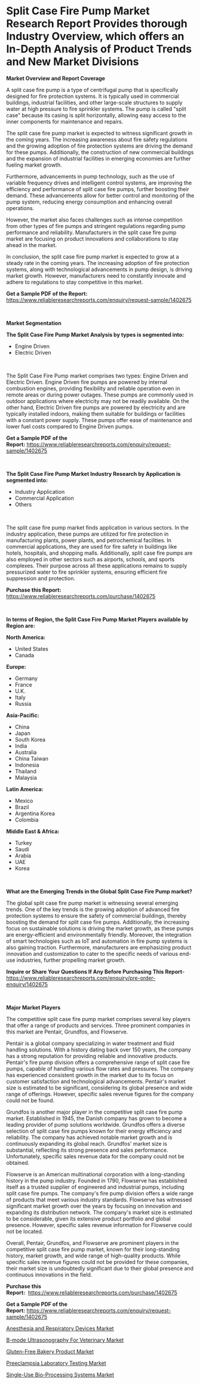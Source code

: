<p><h1>Split Case Fire Pump Market Research Report Provides thorough Industry Overview, which offers an In-Depth Analysis of Product Trends and New Market Divisions</h1></p><p><strong>Market Overview and Report Coverage</strong></p>
<p><p>A split case fire pump is a type of centrifugal pump that is specifically designed for fire protection systems. It is typically used in commercial buildings, industrial facilities, and other large-scale structures to supply water at high pressure to fire sprinkler systems. The pump is called "split case" because its casing is split horizontally, allowing easy access to the inner components for maintenance and repairs.</p><p>The split case fire pump market is expected to witness significant growth in the coming years. The increasing awareness about fire safety regulations and the growing adoption of fire protection systems are driving the demand for these pumps. Additionally, the construction of new commercial buildings and the expansion of industrial facilities in emerging economies are further fueling market growth.</p><p>Furthermore, advancements in pump technology, such as the use of variable frequency drives and intelligent control systems, are improving the efficiency and performance of split case fire pumps, further boosting their demand. These advancements allow for better control and monitoring of the pump system, reducing energy consumption and enhancing overall operations.</p><p>However, the market also faces challenges such as intense competition from other types of fire pumps and stringent regulations regarding pump performance and reliability. Manufacturers in the split case fire pump market are focusing on product innovations and collaborations to stay ahead in the market.</p><p>In conclusion, the split case fire pump market is expected to grow at a steady rate in the coming years. The increasing adoption of fire protection systems, along with technological advancements in pump design, is driving market growth. However, manufacturers need to constantly innovate and adhere to regulations to stay competitive in this market.</p></p>
<p><strong>Get a Sample PDF of the Report:</strong> <a href="https://www.reliableresearchreports.com/enquiry/request-sample/1402675">https://www.reliableresearchreports.com/enquiry/request-sample/1402675</a></p>
<p>&nbsp;</p>
<p><strong>Market Segmentation</strong></p>
<p><strong>The Split Case Fire Pump Market Analysis by types is segmented into:</strong></p>
<p><ul><li>Engine Driven</li><li>Electric Driven</li></ul></p>
<p>&nbsp;</p>
<p><p>The Split Case Fire Pump market comprises two types: Engine Driven and Electric Driven. Engine Driven fire pumps are powered by internal combustion engines, providing flexibility and reliable operation even in remote areas or during power outages. These pumps are commonly used in outdoor applications where electricity may not be readily available. On the other hand, Electric Driven fire pumps are powered by electricity and are typically installed indoors, making them suitable for buildings or facilities with a constant power supply. These pumps offer ease of maintenance and lower fuel costs compared to Engine Driven pumps.</p></p>
<p><strong>Get a Sample PDF of the Report:</strong>&nbsp;<a href="https://www.reliableresearchreports.com/enquiry/request-sample/1402675">https://www.reliableresearchreports.com/enquiry/request-sample/1402675</a></p>
<p>&nbsp;</p>
<p><strong>The Split Case Fire Pump Market Industry Research by Application is segmented into:</strong></p>
<p><ul><li>Industry Application</li><li>Commercial Application</li><li>Others</li></ul></p>
<p>&nbsp;</p>
<p><p>The split case fire pump market finds application in various sectors. In the industry application, these pumps are utilized for fire protection in manufacturing plants, power plants, and petrochemical facilities. In commercial applications, they are used for fire safety in buildings like hotels, hospitals, and shopping malls. Additionally, split case fire pumps are also employed in other sectors such as airports, schools, and sports complexes. Their purpose across all these applications remains to supply pressurized water to fire sprinkler systems, ensuring efficient fire suppression and protection.</p></p>
<p><strong>Purchase this Report:</strong>&nbsp; <a href="https://www.reliableresearchreports.com/purchase/1402675">https://www.reliableresearchreports.com/purchase/1402675</a></p>
<p>&nbsp;</p>
<p><strong>In terms of Region, the Split Case Fire Pump Market Players available by Region are:</strong></p>
<p>
    <p> <strong> North America: </strong>
        <ul>
            <li>United States</li>
            <li>Canada</li>
        </ul>
        </p> 
    <p> <strong> Europe: </strong>
        <ul>
            <li>Germany</li>
            <li>France</li>
            <li>U.K.</li>
            <li>Italy</li>
            <li>Russia</li>
        </ul>
        </p> 
    <p> <strong> Asia-Pacific: </strong>
        <ul>
            <li>China</li>
            <li>Japan</li>
            <li>South Korea</li>
            <li>India</li>
            <li>Australia</li>
            <li>China Taiwan</li>
            <li>Indonesia</li>
            <li>Thailand</li>
            <li>Malaysia</li>
        </ul>
        </p> 
    <p> <strong> Latin America: </strong>
        <ul>
            <li>Mexico</li>
            <li>Brazil</li>
            <li>Argentina Korea</li>
            <li>Colombia</li>
        </ul>
        </p> 
    <p> <strong> Middle East & Africa: </strong>
        <ul>
            <li>Turkey</li>
            <li>Saudi</li>
            <li>Arabia</li>
            <li>UAE</li>
            <li>Korea</li>
        </ul>
    </p>
    </p>
<p>&nbsp;</p>
<p><strong>What are the Emerging Trends in the Global Split Case Fire Pump market?</strong></p>
<p><p>The global split case fire pump market is witnessing several emerging trends. One of the key trends is the growing adoption of advanced fire protection systems to ensure the safety of commercial buildings, thereby boosting the demand for split case fire pumps. Additionally, the increasing focus on sustainable solutions is driving the market growth, as these pumps are energy-efficient and environmentally friendly. Moreover, the integration of smart technologies such as IoT and automation in fire pump systems is also gaining traction. Furthermore, manufacturers are emphasizing product innovation and customization to cater to the specific needs of various end-use industries, further propelling market growth.</p></p>
<p><strong>Inquire or Share Your Questions If Any Before Purchasing This Report</strong>- <a href="https://www.reliableresearchreports.com/enquiry/pre-order-enquiry/1402675">https://www.reliableresearchreports.com/enquiry/pre-order-enquiry/1402675</a></p>
<p>&nbsp;</p>
<p><strong>Major Market Players</strong></p>
<p><p>The competitive split case fire pump market comprises several key players that offer a range of products and services. Three prominent companies in this market are Pentair, Grundfos, and Flowserve.</p><p>Pentair is a global company specializing in water treatment and fluid handling solutions. With a history dating back over 150 years, the company has a strong reputation for providing reliable and innovative products. Pentair's fire pump division offers a comprehensive range of split case fire pumps, capable of handling various flow rates and pressures. The company has experienced consistent growth in the market due to its focus on customer satisfaction and technological advancements. Pentair's market size is estimated to be significant, considering its global presence and wide range of offerings. However, specific sales revenue figures for the company could not be found.</p><p>Grundfos is another major player in the competitive split case fire pump market. Established in 1945, the Danish company has grown to become a leading provider of pump solutions worldwide. Grundfos offers a diverse selection of split case fire pumps known for their energy efficiency and reliability. The company has achieved notable market growth and is continuously expanding its global reach. Grundfos' market size is substantial, reflecting its strong presence and sales performance. Unfortunately, specific sales revenue data for the company could not be obtained.</p><p>Flowserve is an American multinational corporation with a long-standing history in the pump industry. Founded in 1790, Flowserve has established itself as a trusted supplier of engineered and industrial pumps, including split case fire pumps. The company's fire pump division offers a wide range of products that meet various industry standards. Flowserve has witnessed significant market growth over the years by focusing on innovation and expanding its distribution network. The company's market size is estimated to be considerable, given its extensive product portfolio and global presence. However, specific sales revenue information for Flowserve could not be located.</p><p>Overall, Pentair, Grundfos, and Flowserve are prominent players in the competitive split case fire pump market, known for their long-standing history, market growth, and wide range of high-quality products. While specific sales revenue figures could not be provided for these companies, their market size is undoubtedly significant due to their global presence and continuous innovations in the field.</p></p>
<p><strong>Purchase this Report:</strong>&nbsp;&nbsp;<a href="https://www.reliableresearchreports.com/purchase/1402675">https://www.reliableresearchreports.com/purchase/1402675</a></p>
<p></p>
<p><strong>Get a Sample PDF of the Report:</strong>&nbsp;<a href="https://www.reliableresearchreports.com/enquiry/request-sample/1402675">https://www.reliableresearchreports.com/enquiry/request-sample/1402675</a></p>
<p><p><a href="https://medium.com/@rachelyoung56/anesthesia-and-respiratory-devices-market-size-and-market-trends-complete-industry-overview-2023-b6577aae6f53">Anesthesia and Respiratory Devices Market</a></p><p><a href="https://medium.com/@beverlychen69/b-mode-ultrasonography-for-veterinary-market-furnishes-information-on-market-share-market-trends-6bb2901ca3f9">B-mode Ultrasonography For Veterinary Market</a></p><p><a href="https://github.com/gaydyna/Market-Research-Report-List-1/blob/main/gluten-free-bakery-product-market.md">Gluten-Free Bakery Product Market</a></p><p><a href="https://github.com/amonskiyk/Market-Research-Report-List-1/blob/main/preeclampsia-laboratory-testing-market.md">Preeclampsia Laboratory Testing Market</a></p><p><a href="https://medium.com/@lisasanchez1968/single-use-bio-processing-systems-market-focuses-on-market-share-size-and-projected-forecast-till-3084f107d6cd">Single-Use Bio-Processing Systems Market</a></p></p>